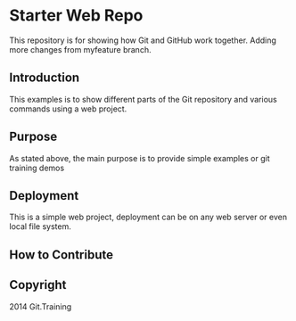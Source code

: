 # Starter Web Repo

This repository is for showing how Git and GitHub work together. Adding more changes from myfeature branch.

## Introduction
This examples is to show different parts of the Git repository and various commands using a web project.

## Purpose
As stated above, the main purpose is to provide simple examples or git training demos

## Deployment

This is a simple web project, deployment can be on any web server or even local file system.

## How to Contribute

## Copyright 
2014 Git.Training